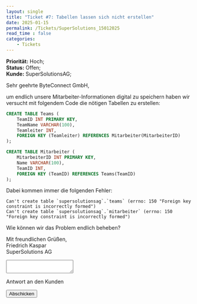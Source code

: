 ```yaml
---
layout: single
title: "Ticket #7: Tabellen lassen sich nicht erstellen"
date: 2025-01-15
permalink: /Tickets/SuperSolutions_15012025
read_time : false
categories:
    - Tickets
---
```


**Priorität:** Hoch;  
**Status:** Offen;  
**Kunde:** SuperSolutionsAG;

Sehr geehrte ByteConnect GmbH,

um endlich unsere Mitarbeiter-Informationen digital zu speichern
haben wir versucht mit folgendem Code die nötigen Tabellen zu erstellen:

```sql
CREATE TABLE Teams (
    TeamID INT PRIMARY KEY,
    TeamName VARCHAR(100),
    Teamleiter INT,
    FOREIGN KEY (Teamleiter) REFERENCES Mitarbeiter(MitarbeiterID)
);

CREATE TABLE Mitarbeiter (
    MitarbeiterID INT PRIMARY KEY,
    Name VARCHAR(100),
    TeamID INT,
    FOREIGN KEY (TeamID) REFERENCES Teams(TeamID)
);
```
Dabei kommen immer die folgenden Fehler:

```
Can't create table `supersolutionsag`.`teams` (errno: 150 "Foreign key constraint is incorrectly formed")
Can't create table `supersolutionsag`.`mitarbeiter` (errno: 150 "Foreign key constraint is incorrectly formed")
```

Wie können wir das Problem endlich beheben?

Mit freundlichen Grüßen,  
Friedrich Kaspar  
SuperSolutions AG

<!-- Platzhalter für die Info-Box -->
<div id="response-box" class="notice" style="display: none;">
  <h3>ByteConnect GmbH:</h3>
  <p id="response-message"></p>
</div>


<form
  action=""
  class="fs-form"
  method="POST"
  onsubmit="handleFormSubmit(event)"
>
  <div class="fs-field">
    <label class="fs-label" for="message"></label>
    <textarea
      class="fs-textarea"
      id="message"
      name="message"
      required
    ></textarea>
    <p class="fs-description">Antwort an den Kunden</p>
  </div>
  <div class="fs-button-group">
    <button class="btn btn-primary" type="submit">Abschicken</button>
  </div>
</form>

<script>
  function handleFormSubmit(event) {
    event.preventDefault(); // Verhindert den Standard-Submit
    const formData = new FormData(event.target);
    const message = formData.get("message");

    // Fügt die Antwort in die Info-Box ein
    const responseBox = document.getElementById("response-box");
    const responseMessage = document.getElementById("response-message");
    responseMessage.textContent = message;

    // Zeigt die Info-Box an
    responseBox.style.display = "block";

    // Optional: Formular zurücksetzen
    event.target.reset();
  }
</script>